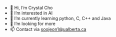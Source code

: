- 👋 Hi, I’m Crystal Cho
- 👀 I’m interested in AI
- 🌱 I’m currently learning python, C, C++ and Java
- 💞️ I’m looking for more 
- 📫 Contact via soojeon1@ualberta.ca

<!---
crystal11111/crystal11111 is a ✨ special ✨ repository because its `README.md` (this file) appears on your GitHub profile.
You can click the Preview link to take a look at your changes.
--->
